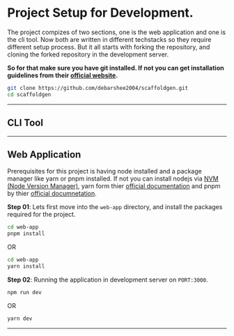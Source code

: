 # Project Setup for Development.

The project compizes of two sections, one is the web application and one is the cli tool. Now both are written in different techstacks so they require different setup process. But it all starts with forking the repository, and cloning the forked repository in the development server.

**So for that make sure you have git installed. If not you can get installation guidelines from their [official website](https://git-scm.com/downloads).**

```bash
git clone https://github.com/debarshee2004/scaffoldgen.git
cd scaffoldgen
```

---

## CLI Tool

---

## Web Application

Prerequisites for this project is having node installed and a package manager like yarn or pnpm installed. If not you can install nodejs via [NVM (Node Version Manager)](https://github.com/nvm-sh/nvm), yarn form thier [official documentation](https://classic.yarnpkg.com/lang/en/docs/install/#windows-stable) and pnpm by thier [official documnetation](https://pnpm.io/installation).

**Step 01**: Lets first move into the `web-app` directory, and install the packages required for the project.

```bash
cd web-app
pnpm install
```

OR

```bash
cd web-app
yarn install
```

**Step 02**: Running the application in development server on `PORT:3000`.

```bash
npm run dev
```

OR

```bash
yarn dev
```

---
